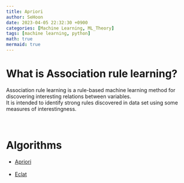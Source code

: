 ```yaml
---
title: Apriori
author: SeHoon
date: 2023-04-05 22:32:30 +0900
categories: [Machine Learning, ML_Theory]
tags: [machine learning, python]
math: true
mermaid: true
---
```


# What is Association rule learning?


Association rule learning is a rule-based machine learning method for discovering interesting relations between variables.<br>
It is intended to identify strong rules discovered in data set using some measures of interestingness.
<br><br><br>

# Algorithms


+ [Apriori](https://csh970605.github.io/posts/Apriori/)<br><br>
+ [Eclat](https://csh970605.github.io/posts/Eclat/)<br>